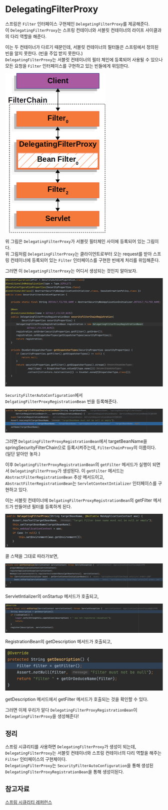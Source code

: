 # DelegatingFilterProxy

스프링은 `Filter` 인터페이스 구현체인 `DelegatingFilterProxy`를 제공해준다. <br>
이 `DelegatingFilterProxy`는 스프링 컨테이너와 서블릿 컨테이너의 라이프 사이클과의 다리 역할을 해준다.<br>

이는 두 컨테이너가 다르기 때문인데, 서블릿 컨테이너의 필터들은 스프링에서 정의된 빈을 알지 못한다. (빈을 주입 받지 못한다.) <br>
`DelegatingFilterProxy`는 서블릿 컨테이너의 필터 체인에 등록되어 사용될 수 있으나 모든 요청을 `Filter` 인터페이스를 구현하고 있는 빈들에게 위임한다.

![](/SpringSecurity/img/DelegatingFilterProxy.png)

위 그림은 `DelegatingFilterProxy`가 서블릿 필터체인 사이에 등록되어 있는 그림이다.<br>
위 그림처럼 `DelegatingFilterProxy`는 클라이언트로부터 오는 request를 받아 스프링 컨테이너에 등록되어 있는 `Filter` 인터페이스를 구현한 빈에게 처리를 위임해준다.

그러면 이 `DelegatingFilterProxy`는 어디서 생성되는 것인지 알아보자.

![](./img/2022-09-21-22-25-50.png)

`SecurityFilterAutoConfiguration`에서 `DelgatingFilterProxyRegistrationBean` 빈을 등록해준다.

![](./img/2022-09-21-22-30-45.png)

그러면 `DelgatingFilterProxyRegistrationBean`에서 targetBeanName을 springSecurityFilterChain으로 등록시켜주는데, `FilterChainProxy`의 이름이다. (일단 알아만 놓자.)

이후 `DelgatingFilterProxyRegistrationBean`의 `getFilter` 메서드가 실행이 되면서 `DelegatingFilterProxy`가 생성된다. 이 `getFilter` 메서드는 `AbstractFilterRegistrationBean` 추상 메서드이고, `AbstractFilterRegistrationBean`는 `ServletContextIntializer` 인터페이스를 구현하고 있다.

이는 서블릿 컨테이너에 `DelgatingFilterProxyRegistrationBean`의 getFilter 메서드가 만들어낸 필터를 등록하게 된다.

![](./img/2022-09-21-22-36-57.png)

콜 스택을 그대로 따라가보면, 

![](./img/2022-09-21-22-51-45.png)

ServletIntializer의 onStartup 메서드가 호출되고,

![](./img/2022-09-21-22-52-28.png)

RegistrationBean의 getDescription 메서드가 호출되고,

![](./img/2022-09-21-22-53-36.png)

getDescription 메서드에서 getFilter 메서드가 호출되는 것을 확인할 수 있다.

그러면 이제 우리가 알다 `DelegatingFilterProxyRegistrationBean`이 `DelegatingFilterProxy`을 생성해준다!

## 정리
스프링 시큐리티를 사용하면 `DelegatingFilterProxy`가 생성이 되는데, <br>
`DelegatingFilterProxy`는 서블릿 컨테이너와 스프링 컨테이너의 다리 역할을 해주는 `Filter` 인터페이스의 구현체이다. <br>
`DelegatingFilterProxy`는 `SecurityFilterAutoConfiguration`을 통해 생성된 `DelegatingFilterProxyRegistrationBean`을 통해 생성이된다.

## 참고자료
[스프링 시큐리티 레퍼런스](https://docs.spring.io/spring-security/reference/servlet/architecture.html)
